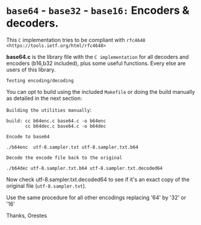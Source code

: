 # ``base64`` - ``base32`` - ``base16:`` Encoders & decoders.

This ``C`` implementation tries to be compliant with ``rfc4648 <https://tools.ietf.org/html/rfc4648>``

**base64.c** is the library file with the ``C implementation`` for all decoders and encoders (b16,b32 included), plus some useful functions. Every else are users of this library.


``Testing encoding/decoding``

You can opt to build using the included ``Makefile`` or doing the build manually as detailed in the next section:

``Building the utilities manually``:

    build: cc b64enc.c base64.c -o b64enc
           cc b64dec.c base64.c -o b64dec


``Encode to base64``

    ./b64enc  utf-8.sampler.txt utf-8.sampler.txt.b64

``Decode the encode file back to the original``

    ./b64dec utf-8.sampler.txt.b64 utf-8.sampler.txt.decoded64


Now check utf-8.sampler.txt.decoded64 to see if it's an exact copy of the original
file (``utf-8.sampler.txt``).


Use the same  procedure for all other encodings replacing '64' by '32' or '16'


Thanks,
Orestes

